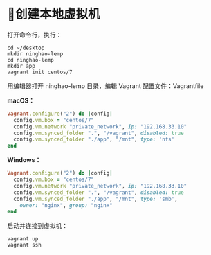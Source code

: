 # 创建本地虚拟机

打开命令行，执行：

```
cd ~/desktop
mkdir ninghao-lemp
cd ninghao-lemp
mkdir app
vagrant init centos/7
```

用编辑器打开 ninghao-lemp 目录，编辑 Vagrant 配置文件：Vagrantfile

**macOS：**

```ruby
Vagrant.configure("2") do |config|
  config.vm.box = "centos/7"
  config.vm.network "private_network", ip: "192.168.33.10"
  config.vm.synced_folder ".", "/vagrant", disabled: true
  config.vm.synced_folder "./app", "/mnt", type: 'nfs'
end
```

**Windows：**

```ruby
Vagrant.configure("2") do |config|
  config.vm.box = "centos/7"
  config.vm.network "private_network", ip: "192.168.33.10"
  config.vm.synced_folder ".", "/vagrant", disabled: true
  config.vm.synced_folder "./app", "/mnt", type: 'smb',
    owner: "nginx", group: "nginx"
end
```

启动并连接到虚拟机：

```
vagrant up
vagrant ssh
```



